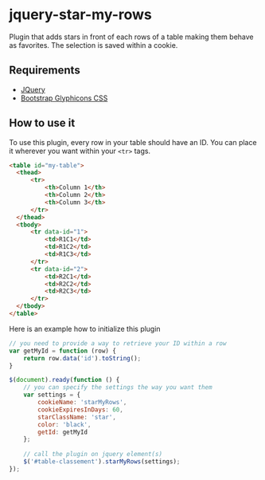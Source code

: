 jquery-star-my-rows
===================

Plugin that adds stars in front of each rows of a table making them behave as favorites. The selection is saved within a cookie.


Requirements
------------

* [JQuery](http://jquery.com/)
* [Bootstrap Glyphicons CSS](http://getbootstrap.com/)


How to use it
-------------

To use this plugin, every row in your table should have an ID. You can place it wherever you want within your `<tr>` tags.

```html
<table id="my-table">
  <thead>
      <tr>
          <th>Column 1</th>
          <th>Column 2</th>
          <th>Column 3</th>                    
      </tr>
  </thead>
  <tbody>
      <tr data-id="1">
          <td>R1C1</td>
          <td>R1C2</td>
          <td>R1C3</td>
      </tr>
      <tr data-id="2">
          <td>R2C1</td>
          <td>R2C2</td>
          <td>R2C3</td>
      </tr>
  </tbody>
</table>
```

Here is an example how to initialize this plugin

```javascript
// you need to provide a way to retrieve your ID within a row
var getMyId = function (row) {
	return row.data('id').toString();
}

$(document).ready(function () {
	// you can specify the settings the way you want them
	var settings = {
		cookieName: 'starMyRows',
		cookieExpiresInDays: 60,
		starClassName: 'star',
		color: 'black',
		getId: getMyId
	};
				
	// call the plugin on jquery element(s)
	$('#table-classement').starMyRows(settings);
});
```

